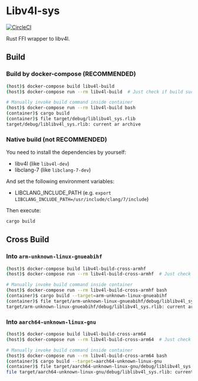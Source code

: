 
# Libv4l-sys

[![CircleCI](https://circleci.com/gh/Idein/libv4l-sys.svg?style=svg)](https://circleci.com/gh/Idein/libv4l-sys)

Rust FFI wrapper to libv4l.

## Build

### Build by docker-compose (RECOMMENDED)

```sh
(host)$ docker-compose build libv4l-build
(host)$ docker-compose run --rm libv4l-build  # Just check if build succeeds

# Manually invoke build command inside container
(host)$ docker-compose run --rm libv4l-build bash
(container)$ cargo build
(container)$ file target/debug/liblibv4l_sys.rlib
target/debug/liblibv4l_sys.rlib: current ar archive
```

### Native build (not RECOMMENDED)

You need to install the dependencies by yourself:

- libv4l (like `libv4l-dev`)
- libclang-7 (like `libclang-7-dev`)

And set the following environment variables:

- LIBCLANG_INCLUDE_PATH (e.g. `export LIBCLANG_INCLUDE_PATH=/usr/include/clang/7/include`)

Then execute:

```sh
cargo build
```

## Cross Build

### Into `arm-unknown-linux-gnueabihf`

```sh
(host)$ docker-compose build libv4l-build-cross-armhf
(host)$ docker-compose run --rm libv4l-build-cross-armhf  # Just check if build succeeds

# Manually invoke build command inside container
(host)$ docker-compose run --rm libv4l-build-cross-armhf bash
(container)$ cargo build --target=arm-unknown-linux-gnueabihf
(container)$ file target/arm-unknown-linux-gnueabihf/debug/liblibv4l_sys.rlib
target/arm-unknown-linux-gnueabihf/debug/liblibv4l_sys.rlib: current ar archive
```

### Into `aarch64-unknown-linux-gnu`

```sh
(host)$ docker-compose build libv4l-build-cross-arm64
(host)$ docker-compose run --rm libv4l-build-cross-arm64  # Just check if build succeeds

# Manually invoke build command inside container
(host)$ docker-compose run --rm libv4l-build-cross-arm64 bash
(container)$ cargo build --target=aarch64-unknown-linux-gnu
(container)$ file target/aarch64-unknown-linux-gnu/debug/liblibv4l_sys.rlib
file target/aarch64-unknown-linux-gnu/debug/liblibv4l_sys.rlib: current ar archive
```

